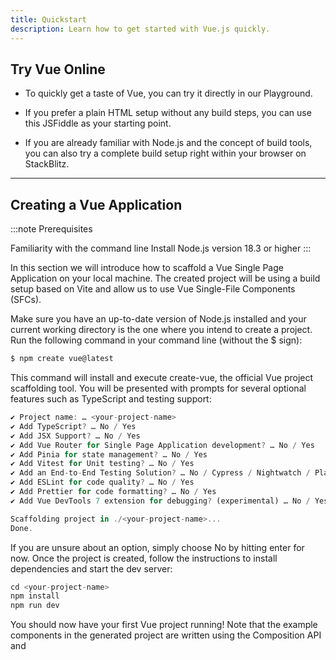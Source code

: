 ```yaml
---
title: Quickstart
description: Learn how to get started with Vue.js quickly.
---
```


## Try Vue Online​

- To quickly get a taste of Vue, you can try it directly in our Playground.

- If you prefer a plain HTML setup without any build steps, you can use this JSFiddle as your starting point.

- If you are already familiar with Node.js and the concept of build tools, you can also try a complete build setup right within your browser on StackBlitz.

---

## Creating a Vue Application

:::note
Prerequisites

Familiarity with the command line
Install Node.js version 18.3 or higher
:::

In this section we will introduce how to scaffold a Vue Single Page Application on your local machine. The created project will be using a build setup based on Vite and allow us to use Vue Single-File Components (SFCs).

Make sure you have an up-to-date version of Node.js installed and your current working directory is the one where you intend to create a project. Run the following command in your command line (without the $ sign):

```js
$ npm create vue@latest
```

This command will install and execute create-vue, the official Vue project scaffolding tool. You will be presented with prompts for several optional features such as TypeScript and testing support:

```js
✔ Project name: … <your-project-name>
✔ Add TypeScript? … No / Yes
✔ Add JSX Support? … No / Yes
✔ Add Vue Router for Single Page Application development? … No / Yes
✔ Add Pinia for state management? … No / Yes
✔ Add Vitest for Unit testing? … No / Yes
✔ Add an End-to-End Testing Solution? … No / Cypress / Nightwatch / Playwright
✔ Add ESLint for code quality? … No / Yes
✔ Add Prettier for code formatting? … No / Yes
✔ Add Vue DevTools 7 extension for debugging? (experimental) … No / Yes

Scaffolding project in ./<your-project-name>...
Done.
```

If you are unsure about an option, simply choose No by hitting enter for now. Once the project is created, follow the instructions to install dependencies and start the dev server:

```js
cd <your-project-name>
npm install
npm run dev
```

You should now have your first Vue project running! Note that the example components in the generated project are written using the Composition API and <script setup>, rather than the Options API. Here are some additional tips:

The recommended IDE setup is Visual Studio Code + Vue - Official extension. If you use other editors, check out the IDE support section.
More tooling details, including integration with backend frameworks, are discussed in the Tooling Guide.
To learn more about the underlying build tool Vite, check out the Vite docs.
If you choose to use TypeScript, check out the TypeScript Usage Guide.

When you are ready to ship your app to production, run the following:

```js
npm run build
```

```js
This command will install and execute create-vue, the official Vue project scaffolding tool. You will be presented with prompts for several optional features such as TypeScript and testing support:

✔ Project name: … <your-project-name>
✔ Add TypeScript? … No / Yes
✔ Add JSX Support? … No / Yes
✔ Add Vue Router for Single Page Application development? … No / Yes
✔ Add Pinia for state management? … No / Yes
✔ Add Vitest for Unit testing? … No / Yes
✔ Add an End-to-End Testing Solution? … No / Cypress / Nightwatch / Playwright
✔ Add ESLint for code quality? … No / Yes
✔ Add Prettier for code formatting? … No / Yes
✔ Add Vue DevTools 7 extension for debugging? (experimental) … No / Yes

Scaffolding project in ./<your-project-name>...
Done.
```

If you are unsure about an option, simply choose No by hitting enter for now. Once the project is created, follow the instructions to install dependencies and start the dev server:

```js
cd <your-project-name>
npm install
npm run dev
```

You should now have your first Vue project running! Note that the example components in the generated project are written using the Composition API and <script setup>, rather than the Options API. Here are some additional tips:

- The recommended IDE setup is Visual Studio Code + Vue - Official extension. If you use other editors, check out the IDE support section.
- More tooling details, including integration with backend frameworks, are discussed in the Tooling Guide.
- To learn more about the underlying build tool Vite, check out the Vite docs.
- If you choose to use TypeScript, check out the TypeScript Usage Guide.
  When you are ready to ship your app to production, run the following:

```js
npm run build
```

This will create a production-ready build of your app in the project's ./dist directory. Check out the Production Deployment Guide to learn more about shipping your app to production.

Next Steps >

---

## Using Vue from CDN​

You can use Vue directly from a CDN via a script tag:

```js
<script src='https://unpkg.com/vue@3/dist/vue.global.js'></script>
```

Here we are using unpkg, but you can also use any CDN that serves npm packages, for example jsdelivr or cdnjs. Of course, you can also download this file and serve it yourself.

When using Vue from a CDN, there is no "build step" involved. This makes the setup a lot simpler, and is suitable for enhancing static HTML or integrating with a backend framework. However, you won't be able to use the Single-File Component (SFC) syntax.

## Using the Global Build​

The above link loads the global build of Vue, where all top-level APIs are exposed as properties on the global Vue object. Here is a full example using the global build:

```js
<script src="https://unpkg.com/vue@3/dist/vue.global.js"></script>

<div id="app">{{ message }}</div>

<script>
  const { createApp, ref } = Vue

  createApp({
    setup() {
      const message = ref('Hello vue!')
      return {
        message
      }
    }
  }).mount('#app')
</script>
```

CodePen Demo >

:::note
Many of the examples for Composition API throughout the guide will be using the <script setup><> syntax, which requires build tools. If you intend to use Composition API without a build step, consult the usage of the setup() option.
:::

## Using the ES Module Build​

Throughout the rest of the documentation, we will be primarily using ES modules syntax. Most modern browsers now support ES modules natively, so we can use Vue from a CDN via native ES modules like this:

```js
<div id="app">{{ message }}</div>

<script type="module">
  import { createApp, ref } from 'https://unpkg.com/vue@3/dist/vue.esm-browser.js'

  createApp({
    setup() {
      const message = ref('Hello Vue!')
      return {
        message
      }
    }
  }).mount('#app')
</script>
```

Notice that we are using <script type="module">, and the imported CDN URL is pointing to the ES modules build of Vue instead.

CodePen Demo >

## Enabling Import maps​

In the above example, we are importing from the full CDN URL, but in the rest of the documentation you will see code like this:

```js
import { createApp } from "vue";
```

We can teach the browser where to locate the vue import by using Import Maps:

```js
<script type="importmap">
  {
    "imports": {
      "vue": "https://unpkg.com/vue@3/dist/vue.esm-browser.js"
    }
  }
</script>

<div id="app">{{ message }}</div>

<script type="module">
  import { createApp, ref } from 'vue'

  createApp({
    setup() {
      const message = ref('Hello Vue!')
      return {
        message
      }
    }
  }).mount('#app')
</script>
```

CodePen Demo >

You can also add entries for other dependencies to the import map - but make sure they point to the ES modules version of the library you intend to use.

:::note
Import Maps Browser Support

Import Maps is a relatively new browser feature. Make sure to use a browser within its support range. In particular, it is only supported in Safari 16.4+.
:::

:::caution
**Notes on Production Use**

The examples so far are using the development build of Vue - if you intend to use Vue from a CDN in production, make sure to check out the Production Deployment Guide.

While it is possible to use Vue without a build system, an alternative approach to consider is using vuejs/petite-vue that could better suit the context where jquery/jquery (in the past) or alpinejs/alpine (in the present) might be used instead.
:::

## Splitting Up the Modules​

As we dive deeper into the guide, we may need to split our code into separate JavaScript files so that they are easier to manage. For example:

```js
<!-- index.html -->
<div id="app"></div>

<script type="module">
  import { createApp } from 'vue'
  import MyComponent from './my-component.js'

  createApp(MyComponent).mount('#app')
</script>
```

```js
// my-component.js
import { ref } from "vue";
export default {
	setup() {
		const count = ref(0);
		return { count };
	},
	template: `<div>Count is: {{ count }}</div>`,
};
```

If you directly open the above index.html in your browser, you will find that it throws an error because ES modules cannot work over the file:// protocol, which is the protocol the browser uses when you open a local file.

Due to security reasons, ES modules can only work over the http:// protocol, which is what the browsers use when opening pages on the web. In order for ES modules to work on our local machine, we need to serve the index.html over the http:// protocol, with a local HTTP server.

To start a local HTTP server, first make sure you have Node.js installed, then run npx serve from the command line in the same directory where your HTML file is. You can also use any other HTTP server that can serve static files with the correct MIME types.

You may have noticed that the imported component's template is inlined as a JavaScript string. If you are using VS Code, you can install the es6-string-html extension and prefix the strings with a /_html_/ comment to get syntax highlighting for them.

---

# Next Steps

If you skipped the Introduction, we strongly recommend reading it before moving on to the rest of the documentation.
